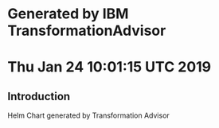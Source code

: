 # Generated by IBM TransformationAdvisor
# Thu Jan 24 10:01:15 UTC 2019
## Introduction

Helm Chart generated by Transformation Advisor
